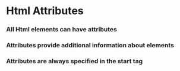 # Html Attributes
### All Html elements can have attributes
### Attributes provide additional information about elements
### Attributes  are always specified in the start tag